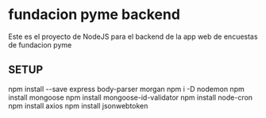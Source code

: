 # fundacion pyme backend
Este es el proyecto de NodeJS para el backend de la app web de encuestas de fundacion pyme

## SETUP
npm install --save express body-parser morgan
npm i -D nodemon
npm install mongoose
npm install mongoose-id-validator
npm install node-cron
npm install axios
npm install jsonwebtoken